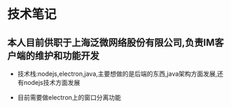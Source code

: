 # 技术笔记

## 本人目前供职于上海泛微网络股份有限公司,负责IM客户端的维护和功能开发

* 技术栈:nodejs,electron,java,主要想做的是后端的东西,java架构方面发展,还有nodejs技术方面发展

* 目前需要做electron上的窗口分离功能
